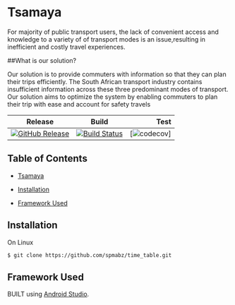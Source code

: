# Tsamaya

For majority of public transport users, the lack of convenient access and knowledge to a variety of 
of transport modes is an issue,resulting in inefficient and costly travel experiences.

##What is our solution?

Our solution is to provide commuters with information so that they can plan their trips efficiently. 
The South African transport industry contains insufficient information across these three 
predominant modes of transport. Our solution aims to optimize the system by enabling commuters 
to plan their trip with ease and account for safety travels


|Release|Build        |Test    |
|-------|-------------|-------:|
|[![GitHub Release](https://img.shields.io/badge/release-v1.0-blue.svg)](https://github.com/spmabz/time_table/releases) |[![Build Status](https://travis-ci.org/spmabz/Tsamaya.svg?branch=master)](https://travis-ci.org/spmabz/Tsamaya)|[![codecov](https://codecov.io/gh/spmabz/time_table/branch/master/graph/badge.svg)]|


## Table of Contents
* [Tsamaya](https://github.com/spmabz/Tsamaya#Tsamaya)
* [Installation](https://github.com/spmabz/Tsamaya#installation)

* [Framework Used](https://github.com/spmabz/Tsamaya#framework-used)

## Installation
On Linux
```bash
$ git clone https://github.com/spmabz/time_table.git

```

## Framework Used
 BUILT  using [Android Studio](https://developer.android.com/studio).

